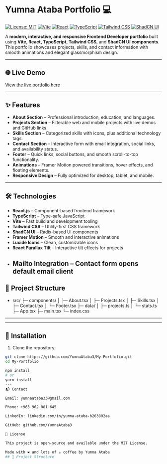 # Yumna Ataba Portfolio 💻

[![License: MIT](https://img.shields.io/badge/License-MIT-blue.svg)](LICENSE)
[![Vite](https://img.shields.io/badge/Vite-3.0.0-yellow)](https://vitejs.dev/)
[![React](https://img.shields.io/badge/React-18.3-blue)](https://reactjs.org/)
[![TypeScript](https://img.shields.io/badge/TypeScript-5.8-blue)](https://www.typescriptlang.org/)
[![Tailwind CSS](https://img.shields.io/badge/TailwindCSS-3.4.17-blue)](https://tailwindcss.com/)
[![ShadCN UI](https://img.shields.io/badge/ShadCN-UI-purple)](https://shadcn.com/)

A **modern, interactive, and responsive Frontend Developer portfolio** built using **Vite, React, TypeScript, Tailwind CSS**, and **ShadCN UI components**. This portfolio showcases projects, skills, and contact information with smooth animations and elegant glassmorphism design.

---

## 🌐 Live Demo

[View the live portfolio here](https://YumnaAtaba3.github.io/My-Portfolio)

---

## ✨ Features

- **About Section** – Professional introduction, education, and languages.  
- **Projects Section** – Filterable web and mobile projects with live demos and GitHub links.  
- **Skills Section** – Categorized skills with icons, plus additional technology tags.  
- **Contact Section** – Interactive form with email integration, social links, and availability status.  
- **Footer** – Quick links, social buttons, and smooth scroll-to-top functionality.  
- **Animations** – Framer Motion powered transitions, hover effects, and floating elements.  
- **Responsive Design** – Fully optimized for desktop, tablet, and mobile.  

---

## 🛠 Technologies

- **React.js** – Component-based frontend framework  
- **TypeScript** – Type-safe JavaScript  
- **Vite** – Fast build and development tooling  
- **Tailwind CSS** – Utility-first CSS framework  
- **ShadCN UI** – Radix-based UI components  
- **Framer Motion** – Smooth and interactive animations  
- **Lucide Icons** – Clean, customizable icons  
- **React Parallax Tilt** – Interactive tilt effects for projects  
- **Mailto Integration** – Contact form opens default email client
  ---

## 📂 Project Structure
- src/
├─ components/
│ ├─ About.tsx
│ ├─ Projects.tsx
│ ├─ Skills.tsx
│ ├─ Contact.tsx
│ └─ Footer.tsx
├─ data/
│ ├─ projects.ts
│ └─ stats.ts
├─ App.tsx
├─ main.tsx
└─ index.css

---

---

## 🚀 Installation

1. Clone the repository:

```bash
git clone https://github.com/YumnaAtaba3/My-Portfolio.git
cd My-Portfolio

npm install
# or
yarn install
---
📬 Contact

Email: yumnaataba33@gmail.com

Phone: +963 962 881 645

LinkedIn: linkedin.com/in/yumna-ataba-b263802aa

GitHub: github.com/YumnaAtaba3

📝 License

This project is open-source and available under the MIT License.

Made with ❤️ and lots of ☕ coffee by Yumna Ataba
## 📂 Project Structure

